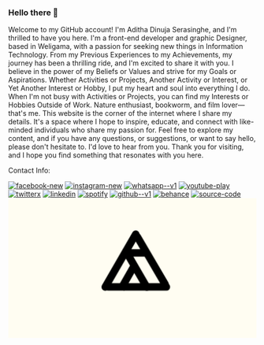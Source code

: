 ### Hello there 👋

<!--**adserasinghe/adserasinghe** is a ✨ _special_ ✨ repository because its `README.md` (this file) appears on your GitHub profile.-->
Welcome to my GitHub account! I'm Aditha Dinuja Serasinghe, and I'm thrilled to have you here. I'm a front-end developer and graphic Designer, based in Weligama, with a passion for seeking new things in Information Technology. From my Previous Experiences to my Achievements, my journey has been a thrilling ride, and I'm excited to share it with you. I believe in the power of my Beliefs or Values and strive for my Goals or Aspirations. Whether Activities or Projects, Another Activity or Interest, or Yet Another Interest or Hobby, I put my heart and soul into everything I do. When I'm not busy with Activities or Projects, you can find my Interests or Hobbies Outside of Work. Nature enthusiast, bookworm, and film lover—that's me. This website is the corner of the internet where I share my details. It's a space where I hope to inspire, educate, and connect with like-minded individuals who share my passion for. Feel free to explore my content, and if you have any questions, or suggestions, or want to say hello, please don't hesitate to. I'd love to hear from you. Thank you for visiting, and I hope you find something that resonates with you here.

Contact Info:
<div Class="Social items">
          <a target="_blank" rel="noopener" href="https://web.facebook.com/adserasinghe"><img width="48" height="48" src="https://img.icons8.com/color/48/facebook-new.png" alt="facebook-new"/></a>
          <a target="_blank" rel="noopener" href="https://www.instagram.com/adserasinghe"><img width="48" height="48" src="https://img.icons8.com/fluency/48/instagram-new.png" alt="instagram-new"/></a>
          <a target="_blank" rel="noopener" href="https://api.whatsapp.com/send/?phone=94718896042&text&type=phone_number&app_absent=0"><img width="48" height="48" src="https://img.icons8.com/color/48/whatsapp--v1.png" alt="whatsapp--v1"/></a>
        <a target="_blank" rel="noopener" href="https://www.youtube.com/@aditha_creation/"><img width="48" height="48" src="https://img.icons8.com/color/48/youtube-play.png" alt="youtube-play"/></a>
          <a target="_blank" rel="noopener" href="https://twitter.com/adserasinghe"><img width="48" height="48" src="https://img.icons8.com/pulsar-color/48/twitterx.png" alt="twitterx"/></a>
          <a target="_blank" rel="noopener" href="https://www.linkedin.com/in/adserasinghe"><img width="48" height="48" src="https://img.icons8.com/color/48/linkedin.png" alt="linkedin"/></a>
          <a target="_blank" rel="noopener" href="https://open.spotify.com/user/31yae5mucnitkgqqnj6tj6ucnmxy"><img width="48" height="48" src="https://img.icons8.com/fluency/48/spotify.png" alt="spotify"/></a>
        <a target="_blank" rel="noopener" href="https://github.com/adserasinghe"><img width="48" height="48" src="https://img.icons8.com/color-glass/48/github--v1.png" alt="github--v1"/></a>
        <a target="_blank" rel="noopener" href="https://www.behance.net/adserasinghe"><img width="48" height="48" src="https://img.icons8.com/color/48/behance.png" alt="behance"/></a>
        <a target="_blank" rel="noopener" href="https://linktr.ee/adserasinghe"><img width="48" height="48" src="https://img.icons8.com/color/48/source-code.png" alt="source-code"/></a>
          <be><br>
        <img src="img.png">
